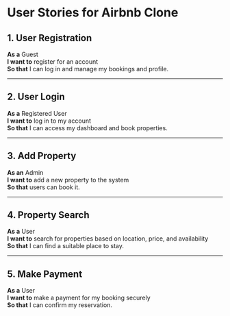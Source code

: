 # User Stories for Airbnb Clone

## 1. User Registration
**As a** Guest  
**I want to** register for an account  
**So that** I can log in and manage my bookings and profile.

---

## 2. User Login
**As a** Registered User  
**I want to** log in to my account  
**So that** I can access my dashboard and book properties.

---

## 3. Add Property
**As an** Admin  
**I want to** add a new property to the system  
**So that** users can book it.

---

## 4. Property Search
**As a** User  
**I want to** search for properties based on location, price, and availability  
**So that** I can find a suitable place to stay.

---

## 5. Make Payment
**As a** User  
**I want to** make a payment for my booking securely  
**So that** I can confirm my reservation.
